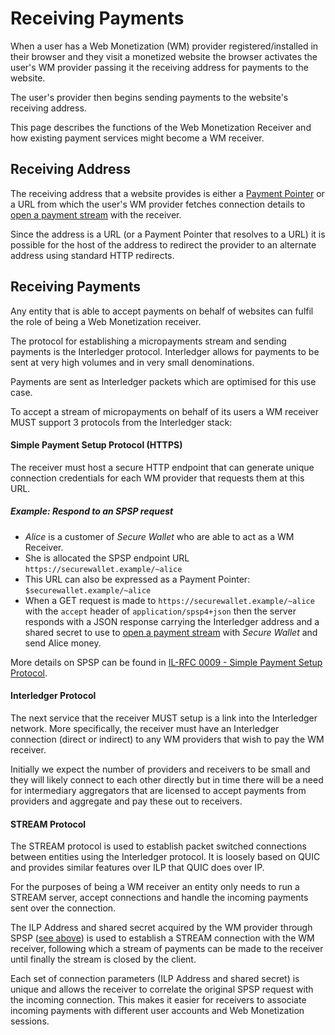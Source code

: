 # Receiving Payments

When a user has a Web Monetization (WM) provider registered/installed in their browser and they visit a monetized website the browser activates the user's WM provider passing it the receiving address for payments to the website.

The user's provider then begins sending payments to the website's receiving address.

This page describes the functions of the Web Monetization Receiver and how existing payment services might become a WM receiver.

## Receiving Address

The receiving address that a website provides is either a [Payment Pointer](https://paymentpointers.org) or a URL from which the user's WM provider fetches connection details to [open a payment stream](#open-a-stream) with the receiver.

Since the address is a URL (or a Payment Pointer that resolves to a URL) it is possible for the host of the address to redirect the provider to an alternate address using standard HTTP redirects.

## Receiving Payments

Any entity that is able to accept payments on behalf of websites can fulfil the role of being a Web Monetization receiver.

The protocol for establishing a micropayments stream and sending payments is the Interledger protocol. Interledger allows for payments to be sent at very high volumes and in very small denominations.

Payments are sent as Interledger packets which are optimised for this use case.

To accept a stream of micropayments on behalf of its users a WM receiver MUST support 3 protocols from the Interledger stack:

#### Simple Payment Setup Protocol (HTTPS)

The receiver must host a secure HTTP endpoint that can generate unique connection credentials for each WM provider that requests them at this URL.

##### Example: Respond to an SPSP request
 - *Alice* is a customer of *Secure Wallet* who are able to act as a WM Receiver.
 - She is allocated the SPSP endpoint URL `https://securewallet.example/~alice`
 - This URL can also be expressed as a Payment Pointer: `$securewallet.example/~alice`
 - When a GET request is made to `https://securewallet.example/~alice` with the `accept` header of `application/spsp4+json` then the server responds with a JSON response carrying the Interledger address and a shared secret to use to [open a payment stream](#open-a-stream) with *Secure Wallet* and send Alice money.

 More details on SPSP can be found in [IL-RFC 0009 - Simple Payment Setup Protocol](https://interledger.org/rfcs/0009-simple-payment-setup-protocol/).

#### Interledger Protocol

The next service that the receiver MUST setup is a link into the Interledger network. More specifically, the receiver must have an Interledger connection (direct or indirect) to any WM providers that wish to pay the WM receiver.

Initially we expect the number of providers and receivers to be small and they will likely connect to each other directly but in time there will be a need for intermediary aggregators that are licensed to accept payments from providers and aggregate and pay these out to receivers.

#### STREAM Protocol

The STREAM protocol is used to establish packet switched connections between entities using the Interledger protocol. It is loosely based on QUIC and provides similar features over ILP that QUIC does over IP.

For the purposes of being a WM receiver an entity only needs to run a STREAM server, accept connections and handle the incoming payments sent over the connection.

The ILP Address and shared secret acquired by the WM provider through SPSP ([see above](#-Simple-Payment-Setup-Protocol-HTTPS)) is used to establish a STREAM connection with the WM receiver, following which a stream of payments can be made to the receiver until finally the stream is closed by the client.

Each set of connection parameters (ILP Address and shared secret) is unique and allows the receiver to correlate the original SPSP request with the incoming connection. This makes it easier for receivers to associate incoming payments with different user accounts and Web Monetization sessions.
